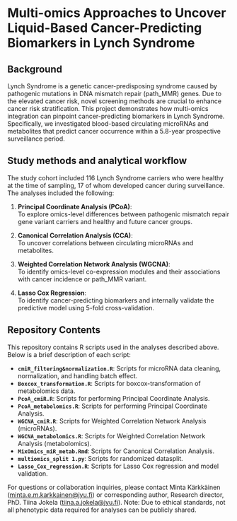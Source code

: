 # Multi-omics Approaches to Uncover Liquid-Based Cancer-Predicting Biomarkers in Lynch Syndrome

## Background  
Lynch Syndrome is a genetic cancer-predisposing syndrome caused by pathogenic mutations in DNA mismatch repair (path_MMR) genes. Due to the elevated cancer risk, novel screening methods are crucial to enhance cancer risk stratification. This project demonstrates how multi-omics integration can pinpoint cancer-predicting biomarkers in Lynch Syndrome. Specifically, we investigated blood-based circulating microRNAs and metabolites that predict cancer occurrence within a 5.8-year prospective surveillance period.

## Study methods and analytical workflow  

The study cohort included 116 Lynch Syndrome carriers who were healthy at the time of sampling, 17 of whom developed cancer during surveillance. The analyses included the following:

1. **Principal Coordinate Analysis (PCoA)**:  
To explore omics-level differences between pathogenic mismatch repair gene variant carriers  and healthy and future cancer groups. 

2. **Canonical Correlation Analysis (CCA)**:  
To uncover correlations between circulating microRNAs and metabolites.

3. **Weighted Correlation Network Analysis (WGCNA)**:  
To identify omics-level co-expression modules and their associations with cancer incidence or path_MMR variant.

4. **Lasso Cox Regression**:  
To identify cancer-predicting biomarkers and internally validate the predictive model using 5-fold cross-validation.




## Repository Contents  

This repository contains R scripts used in the analyses described above. Below is a brief description of each script:

- **`cmiR_filtering&normalization.R`**: Scripts for microRNA data cleaning, normalization, and handling batch effect.
- **`Boxcox_transformation.R`**: Scripts for boxcox-transformation of metabolomics data.
- **`PcoA_cmiR.R`**: Scripts for performing Principal Coordinate Analysis.  
- **`PcoA_metabolomics.R`**: Scripts for performing Principal Coordinate Analysis.  
- **`WGCNA_cmiR.R`**: Scripts for Weighted Correlation Network Analysis (microRNAs).  
- **`WGCNA_metabolomics.R`**: Scripts for Weighted Correlation Network Analysis (metabolomics).
- **`MixOmics_miR_metab.Rmd`**:   Scripts for Canonical Correlation Analysis.
-  **`multiomics_split 1.py`**: Scripts for randomized datasplit.
- **`Lasso_Cox_regression.R`**: Scripts for Lasso Cox regression and model validation.  


For questions or collaboration inquiries, please contact Minta Kärkkäinen (minta.e.m.karkkainen@jyu.fi) or corresponding author, Research director, PhD. Tiina Jokela (tiina.a.jokela@jyu.fi). Note: Due to ethical standards, not all phenotypic data required for analyses can be publicly shared. 

